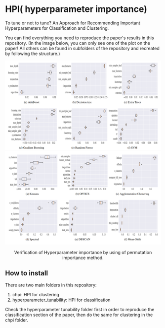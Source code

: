 # HPI( hyperparameter importance)
To tune or not to tune? An Approach for Recommending Important Hyperparameters for Classification and Clustering.

You can find everything you need to reproduce the paper's results in this repository. (In the image below, you can only see one of the plot on the paper! All others can be found in subfolders of the repository and recreated by following the structure.)

![cls](img/cls.png)
![clus](img/clus.png)
<p align="center">
   Verification of Hyperparameter importance by using of permutation importance method.
</p>

## How to install
There are two main folders in this repository:
1. chpi:                       HPI for clustering 
2. hyperparameter_tunability:  HPI  for classification

Check the hyperparameter tunability folder first in order to reproduce the classification section of the paper, then do the same for clustering in the chpi folder.
